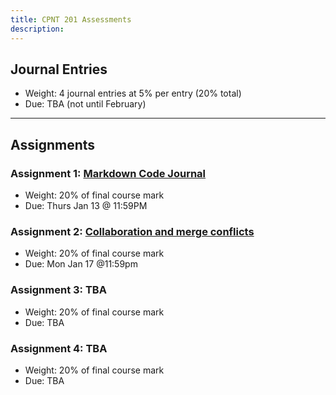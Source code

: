 ```yaml
---
title: CPNT 201 Assessments
description: 
---
```

## Journal Entries
- Weight: 4 journal entries at 5% per entry (20% total)
- Due: TBA (not until February)

---

## Assignments
### Assignment 1: [Markdown Code Journal](/cpnt-201/assignments/assignment-1)
- Weight: 20% of final course mark
- Due: Thurs Jan 13 @ 11:59PM

### Assignment 2: [Collaboration and merge conflicts](/cpnt-201/assignments/assignment-2)
- Weight: 20% of final course mark
- Due: Mon Jan 17 @11:59pm

### Assignment 3: TBA
- Weight: 20% of final course mark
- Due: TBA

### Assignment 4: TBA
- Weight: 20% of final course mark
- Due: TBA